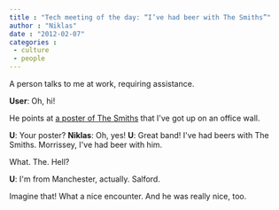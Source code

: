 ```yaml
---
title : "Tech meeting of the day: “I’ve had beer with The Smiths”"
author : "Niklas"
date : "2012-02-07"
categories : 
 - culture
 - people
---
```


A person talks to me at work, requiring assistance.

**User**: Oh, hi!

He points at [a poster of The Smiths](http://www.chrisasquith.com/wp-content/uploads/2011/08/The-Smiths-Salford-Club-Poster-C10026936.jpg) that I've got up on an office wall.

**U**: Your poster? **Niklas**: Oh, yes! **U**: Great band! I've had beers with The Smiths. Morrissey, I've had beer with him.

What. The. Hell?

**U**: I'm from Manchester, actually. Salford.

Imagine that! What a nice encounter. And he was really nice, too.

